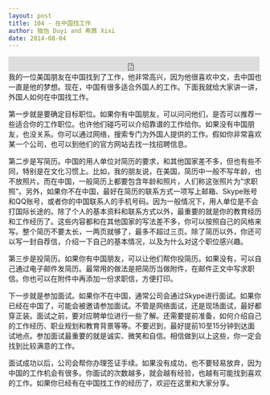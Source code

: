 ```yaml
---
layout: post
title: 104 - 在中国找工作
author: 独怡 Duyi and 希茜 Xixi
date: 2014-08-04
---
```


<iframe src="https://archive.org/embed/slowchinese_201909/Slow_Chinese_104.mp3" width="500" height="30" frameborder="0" webkitallowfullscreen="true" mozallowfullscreen="true" allowfullscreen></iframe>
我的一位美国朋友在中国找到了工作，他非常高兴，因为他很喜欢中文，去中国也一直是他的梦想。现在，中国有很多适合外国人的工作。下面我就给大家讲一讲，外国人如何在中国找工作。

第一步就是要确定目标职位。如果你有中国朋友，可以问问他们，是否可以推荐一些适合你的工作职位。也许他们碰巧可以介绍靠谱的工作给你。如果没有中国朋友，也没关系。你可以通过网络，搜索专门为外国人提供的工作。假如你非常喜欢某一个公司，也可以到他们的官方网站去找一找招聘信息。

第二步是写简历。中国的用人单位对简历的要求，和其他国家差不多，但也有些不同，特别是在文化习惯上。比如，我的朋友说，在美国，简历中一般不写年龄，也不放照片。而在中国，一般简历上都要包含年龄和照片，人们称这张照片为“求职照”。另外，如果你不在中国，最好在简历的联系方式一项写上邮箱、Skype账号和QQ账号，或者你的中国联系人的手机号码。因为一般情况下，用人单位是不会打国际长途的。除了个人的基本资料和联系方式以外，最重要的就是你的教育经历和工作经历了。这些内容都和在其他国家的写法差不多，你可以按照自己的风格来写。整个简历不要太长，一两页就够了，最多不超过三页。除了简历以外，你还可以写一封自荐信，介绍一下自己的基本情况，以及为什么对这个职位感兴趣。

第三步是投简历。如果你有中国朋友，可以让他们帮你投简历。如果没有，可以自己通过电子邮件发简历。最常用的做法是把简历当做附件，在邮件正文中写求职信。你也可以在附件中再添加一份求职信，方便打印。

下一步就是参加面试。如果你不在中国，通常公司会通过Skype进行面试。如果你已经在中国了，可能会被邀请参加面试。不管是网络面试，还是现场面试，最好都穿正装。面试之前，要对应聘单位进行一些了解。还需要提前准备，如何介绍自己的工作经历、职业规划和教育背景等等。不要迟到，最好提前10至15分钟到达面试地点。参加面试最重要的就是诚实、微笑和自信。相信做到以上这些，你一定会找到比较满意的工作。

面试成功以后，公司会帮你办理签证手续。如果没有成功，也不要轻易放弃，因为中国的工作机会有很多。你面试的次数越多，就会越有经验，也越有可能找到喜欢的工作。如果你已经有在中国找工作的经历了，欢迎在这里和大家分享。

